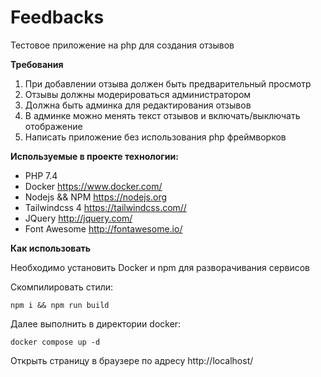 # Feedbacks
Тестовое приложение на php для создания отзывов

**Требования**

1. При добавлении отзыва должен быть предварительный просмотр
2. Отзывы должны модерироваться администратором
3. Должна быть админка для редактирования отзывов
4. В админке можно менять текст отзывов и включать/выключать отображение
5. Написать приложение без использования php фреймворков


**Используемые в проекте технологии:**
* PHP 7.4
* Docker https://www.docker.com/
* Nodejs && NPM https://nodejs.org
* Tailwindcss 4 https://tailwindcss.com//
* JQuery http://jquery.com/
* Font Awesome http://fontawesome.io/

**Как использовать**

Необходимо установить Docker и npm для разворачивания сервисов

Скомпилировать стили:

`npm i && npm run build`

Далее выполнить в директории docker:

`docker compose up -d`

Открыть страницу в браузере по адресу http://localhost/



